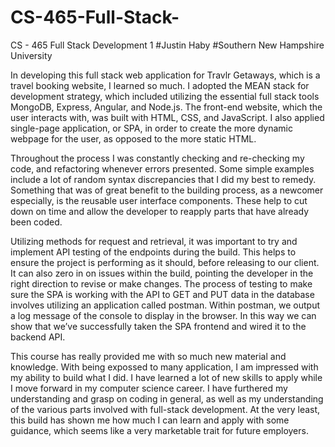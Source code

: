 # CS-465-Full-Stack-
CS - 465 Full Stack Development 1 #Justin Haby #Southern New Hampshire University

In developing this full stack web application for Travlr Getaways, which is a travel booking website, I learned so much. I adopted the MEAN stack for development strategy, which included utilizing the essential full stack tools MongoDB, Express, Angular, and Node.js. The front-end website, which the user interacts with, was built with HTML, CSS, and JavaScript. I also applied single-page application, or SPA, in order to create the more dynamic webpage for the user, as opposed to the more static HTML.

Throughout the process I was constantly checking and re-checking my code, and refactoring whenever errors presented. Some simple examples include a lot of random syntax discrepancies that I did my best to remedy. Something that was of great benefit to the building process, as a newcomer especially, is the reusable user interface components. These help to cut down on time and allow the developer to reapply parts that have already been coded.

Utilizing methods for request and retrieval, it was important to try and implement API testing of the endpoints during the build. This helps to ensure the project is performing as it should, before releasing to our client. It can also zero in on issues within the build, pointing the developer in the right direction to revise or make changes. The process of testing to make sure the SPA is working with the API to GET and PUT data in the database involves utilizing an application called postman. Within postman, we output a log message of the console to display in the browser. In this way we can show that we’ve successfully taken the SPA frontend and wired it to the backend API.

This course has really provided me with so much new material and knowledge. With being expossed to many application, I am impressed with my ability to build what I did. I have learned a lot of new skills to apply while I move forward in my computer science career. I have furthered my understanding and grasp on coding in general, as well as my understanding of the various parts involved with full-stack development. At the very least, this build has shown me how much I can learn and apply with some guidance, which seems like a very marketable trait for future employers.
